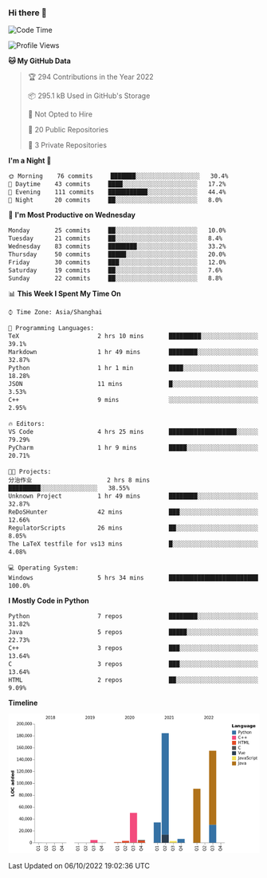### Hi there 👋

<!--START_SECTION:waka-->
![Code Time](http://img.shields.io/badge/Code%20Time-563%20hrs%209%20mins-blue)

![Profile Views](http://img.shields.io/badge/Profile%20Views-0-blue)

**🐱 My GitHub Data** 

> 🏆 294 Contributions in the Year 2022
 > 
> 📦 295.1 kB Used in GitHub's Storage 
 > 
> 🚫 Not Opted to Hire
 > 
> 📜 20 Public Repositories 
 > 
> 🔑 3 Private Repositories  
 > 
**I'm a Night 🦉** 

```text
🌞 Morning    76 commits     ███████░░░░░░░░░░░░░░░░░░   30.4% 
🌆 Daytime    43 commits     ████░░░░░░░░░░░░░░░░░░░░░   17.2% 
🌃 Evening    111 commits    ███████████░░░░░░░░░░░░░░   44.4% 
🌙 Night      20 commits     ██░░░░░░░░░░░░░░░░░░░░░░░   8.0%

```
📅 **I'm Most Productive on Wednesday** 

```text
Monday       25 commits     ██░░░░░░░░░░░░░░░░░░░░░░░   10.0% 
Tuesday      21 commits     ██░░░░░░░░░░░░░░░░░░░░░░░   8.4% 
Wednesday    83 commits     ████████░░░░░░░░░░░░░░░░░   33.2% 
Thursday     50 commits     █████░░░░░░░░░░░░░░░░░░░░   20.0% 
Friday       30 commits     ███░░░░░░░░░░░░░░░░░░░░░░   12.0% 
Saturday     19 commits     ██░░░░░░░░░░░░░░░░░░░░░░░   7.6% 
Sunday       22 commits     ██░░░░░░░░░░░░░░░░░░░░░░░   8.8%

```


📊 **This Week I Spent My Time On** 

```text
⌚︎ Time Zone: Asia/Shanghai

💬 Programming Languages: 
TeX                      2 hrs 10 mins       █████████░░░░░░░░░░░░░░░░   39.1% 
Markdown                 1 hr 49 mins        ████████░░░░░░░░░░░░░░░░░   32.87% 
Python                   1 hr 1 min          ████░░░░░░░░░░░░░░░░░░░░░   18.28% 
JSON                     11 mins             █░░░░░░░░░░░░░░░░░░░░░░░░   3.53% 
C++                      9 mins              ░░░░░░░░░░░░░░░░░░░░░░░░░   2.95%

🔥 Editors: 
VS Code                  4 hrs 25 mins       ███████████████████░░░░░░   79.29% 
PyCharm                  1 hr 9 mins         █████░░░░░░░░░░░░░░░░░░░░   20.71%

🐱‍💻 Projects: 
分治作业                     2 hrs 8 mins        █████████░░░░░░░░░░░░░░░░   38.55% 
Unknown Project          1 hr 49 mins        ████████░░░░░░░░░░░░░░░░░   32.87% 
ReDoSHunter              42 mins             ███░░░░░░░░░░░░░░░░░░░░░░   12.66% 
RegulatorScripts         26 mins             ██░░░░░░░░░░░░░░░░░░░░░░░   8.05% 
The LaTeX testfile for vs13 mins             █░░░░░░░░░░░░░░░░░░░░░░░░   4.08%

💻 Operating System: 
Windows                  5 hrs 34 mins       █████████████████████████   100.0%

```

**I Mostly Code in Python** 

```text
Python                   7 repos             ████████░░░░░░░░░░░░░░░░░   31.82% 
Java                     5 repos             █████░░░░░░░░░░░░░░░░░░░░   22.73% 
C++                      3 repos             ███░░░░░░░░░░░░░░░░░░░░░░   13.64% 
C                        3 repos             ███░░░░░░░░░░░░░░░░░░░░░░   13.64% 
HTML                     2 repos             ██░░░░░░░░░░░░░░░░░░░░░░░   9.09%

```


**Timeline**

![Chart not found](https://raw.githubusercontent.com/SuperMaxine/SuperMaxine/main/charts/bar_graph.png) 


 Last Updated on 06/10/2022 19:02:36 UTC
<!--END_SECTION:waka-->

<!--
**SuperMaxine/SuperMaxine** is a ✨ _special_ ✨ repository because its `README.md` (this file) appears on your GitHub profile.

Here are some ideas to get you started:

- 🔭 I’m currently working on ...
- 🌱 I’m currently learning ...
- 👯 I’m looking to collaborate on ...
- 🤔 I’m looking for help with ...
- 💬 Ask me about ...
- 📫 How to reach me: ...
- 😄 Pronouns: ...
- ⚡ Fun fact: ...
-->

